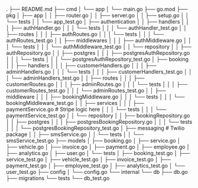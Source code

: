 .
├── README.md
├── cmd
│   └── app
│       └── main.go
├── go.mod
├── pkg
│   ├── app
│   │   ├── router.go
│   │   ├── server.go
│   │   ├── setup.go
│   │   └── tests
│   │       └── app_test.go
│   ├── authentication
│   │   ├── handlers
│   │   │   ├── authHandler.go
│   │   │   └── tests
│   │   │       └── authHandler_test.go
│   │   ├── routes
│   │   │   ├── authRoutes.go
│   │   │   └── tests
│   │   │       └── authRoutes_test.go
│   │   ├── middlewares
│   │   │   ├── authMiddleware.go
│   │   │   └── tests
│   │   │       └── authMiddleware_test.go
│   │   └── repository
│   │       ├── authRepository.go
│   │       ├── postgres
│   │       │   ├── postgresAuthRepository.go
│   │       │   └── tests
│   │       │       └── postgresAuthRepository_test.go
│   ├── booking
│   │   ├── handlers
│   │   │   ├── customerHandlers.go
│   │   │   ├── adminHandlers.go
│   │   │   └── tests
│   │   │       ├── customerHandlers_test.go
│   │   │       └── adminHandlers_test.go
│   │   ├── routes
│   │   │   ├── customerRoutes.go
│   │   │   ├── adminRoutes.go
│   │   │   └── tests
│   │   │       ├── customerRoutes_test.go
│   │   │       └── adminRoutes_test.go
│   │   ├── middleware
│   │   │   ├── bookingMiddleware.go
│   │   │   └── tests
│   │   │       └── bookingMiddleware_test.go
│   │   ├── services
│   │   │   ├── paymentService.go # Stripe logic here
│   │   │   └── tests
│   │   │       └── paymentService_test.go
│   │   └── repository
│   │       ├── bookingRepository.go
│   │       ├── postgres
│   │       │   ├── postgresBookingRepository.go
│   │       │   └── tests
│   │       │       └── postgresBookingRepository_test.go
│   ├── messaging  # Twilio package
│   │   ├── smsService.go
│   │   └── tests
│   │       └── smsService_test.go
├── models
│   ├── booking.go
│   ├── service.go
│   ├── vehicle.go
│   ├── invoice.go
│   ├── payment.go
│   ├── employee.go
│   ├── analytics.go
│   ├── user.go
│   └── tests
│       ├── booking_test.go
│       ├── service_test.go
│       ├── vehicle_test.go
│       ├── invoice_test.go
│       ├── payment_test.go
│       ├── employee_test.go
│       ├── analytics_test.go
│       └── user_test.go
├── config
│   └── config.go
└── internal
    └── db
        ├── db.go
        ├── migrations
        └── tests
            └── db_test.go
